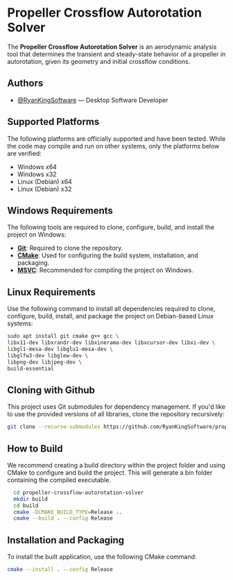 # Propeller Crossflow Autorotation Solver

The **Propeller Crossflow Autorotation Solver** is an aerodynamic analysis tool that determines the transient and steady-state behavior of a propeller in autorotation, given its geometry and initial crossflow conditions.

## Authors

- [@RyanKingSoftware](https://github.com/RyanKingSoftware) — Desktop Software Developer  

## Supported Platforms

The following platforms are officially supported and have been tested. While the code may compile and run on other systems, only the platforms below are verified:

- Windows x64  
- Windows x32  
- Linux (Debian) x64  
- Linux (Debian) x32

## Windows Requirements

The following tools are required to clone, configure, build, and install the project on Windows:

- [**Git**](https://git-scm.com): Required to clone the repository.  
- [**CMake**](https://cmake.org): Used for configuring the build system, installation, and packaging.  
- [**MSVC**](https://visualstudio.microsoft.com/vs/features/cplusplus/): Recommended for compiling the project on Windows.

## Linux Requirements

Use the following command to install all dependencies required to clone, configure, build, install, and package the project on Debian-based Linux systems:

```bash
sudo apt install git cmake g++ gcc \
libx11-dev libxrandr-dev libxinerama-dev libxcursor-dev libxi-dev \
libgl1-mesa-dev libglu1-mesa-dev \
libglfw3-dev libglew-dev \
libpng-dev libjpeg-dev \
build-essential
```
## Cloning with Github

This project uses Git submodules for dependency management. If you'd like to use the provided versions of all libraries, clone the repository recursively:

```bash
git clone --recurse-submodules https://github.com/RyanKingSoftware/propeller-crossflow-autorotation-solver.git
```
## How to Build

We recommend creating a build directory within the project folder and using CMake to configure and build the project. This will generate a bin folder containing the compiled executable.

```bash
  cd propeller-crossflow-autorotation-solver
  mkdir build
  cd build
  cmake -DCMAKE_BUILD_TYPE=Release ..
  cmake --build . --config Release
```
## Installation and Packaging
To install the built application, use the following CMake command:

```bash
cmake --install . --config Release
```
